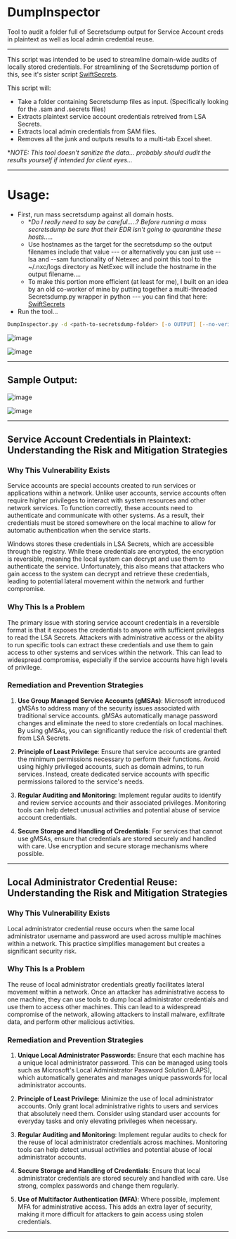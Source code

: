 # DumpInspector
Tool to audit a folder full of Secretsdump output for Service Account creds in plaintext as well as local admin credential reuse.
___


This script was intended to be used to streamline domain-wide audits of locally stored credentials. For streamlining of the Secretsdump portion of this, see it's sister script [SwiftSecrets](https://github.com/mattmillen15/SwiftSecrets). 

This script will:
- Take a folder containing Secretsdump files as input. (Specifically looking for the .sam and .secrets files)
- Extracts plaintext service account credentials retreived from LSA Secrets.
- Extracts local admin credentials from SAM files.
- Removes all the junk and outputs results to a multi-tab Excel sheet.

**NOTE: This tool doesn't sanitize the data... probably should audit the results yourself if intended for client eyes...*
___

# Usage:
- First, run mass secretsdump against all domain hosts. 
	- **Do I really need to say be careful.....? Before running a mass secretsdump be sure that their EDR isn't going to quarantine these hosts.....*
	- Use hostnames as the target for the secretsdump so the output filenames include that value --- or alternatively you can just use --lsa and --sam functionality of Netexec and point this tool to the ~/.nxc/logs directory as NetExec will include the hostname in the output filename....
	- To make this portion more efficient (at least for me), I built on an idea by an old co-worker of mine by putting together a multi-threaded Secretsdump.py wrapper in python --- you can find that here: [SwiftSecrets](https://github.com/mattmillen15/SwiftSecrets) 
- Run the tool... 
```zsh
DumpInspector.py -d <path-to-secretsdump-folder> [-o OUTPUT] [--no-verify]
```
![image](https://github.com/mattmillen15/DumpInspector/assets/68832392/0604202b-b9cb-4694-8590-0598bc98abb5)

![image](https://github.com/mattmillen15/DumpInspector/assets/68832392/f2a3f6ea-b7d8-43a9-b7b9-d9033476f5bc)
___
## Sample Output:
![image](https://github.com/mattmillen15/DumpInspector/assets/68832392/5df1657a-b087-419f-b554-62d5db061d95)

![image](https://github.com/mattmillen15/DumpInspector/assets/68832392/ca2e68e4-12f3-4070-9088-d2173f28eb36)

___

## Service Account Credentials in Plaintext: Understanding the Risk and Mitigation Strategies

### Why This Vulnerability Exists

Service accounts are special accounts created to run services or applications within a network. Unlike user accounts, service accounts often require higher privileges to interact with system resources and other network services. To function correctly, these accounts need to authenticate and communicate with other systems. As a result, their credentials must be stored somewhere on the local machine to allow for automatic authentication when the service starts.

Windows stores these credentials in LSA Secrets, which are accessible through the registry. While these credentials are encrypted, the encryption is reversible, meaning the local system can decrypt and use them to authenticate the service. Unfortunately, this also means that attackers who gain access to the system can decrypt and retrieve these credentials, leading to potential lateral movement within the network and further compromise.

### Why This Is a Problem

The primary issue with storing service account credentials in a reversible format is that it exposes the credentials to anyone with sufficient privileges to read the LSA Secrets. Attackers with administrative access or the ability to run specific tools can extract these credentials and use them to gain access to other systems and services within the network. This can lead to widespread compromise, especially if the service accounts have high levels of privilege.

### Remediation and Prevention Strategies

1. **Use Group Managed Service Accounts (gMSAs)**: Microsoft introduced gMSAs to address many of the security issues associated with traditional service accounts. gMSAs automatically manage password changes and eliminate the need to store credentials on local machines. By using gMSAs, you can significantly reduce the risk of credential theft from LSA Secrets.

2. **Principle of Least Privilege**: Ensure that service accounts are granted the minimum permissions necessary to perform their functions. Avoid using highly privileged accounts, such as domain admins, to run services. Instead, create dedicated service accounts with specific permissions tailored to the service's needs.

3. **Regular Auditing and Monitoring**: Implement regular audits to identify and review service accounts and their associated privileges. Monitoring tools can help detect unusual activities and potential abuse of service account credentials.

4. **Secure Storage and Handling of Credentials**: For services that cannot use gMSAs, ensure that credentials are stored securely and handled with care. Use encryption and secure storage mechanisms where possible.

___

## Local Administrator Credential Reuse: Understanding the Risk and Mitigation Strategies

### Why This Vulnerability Exists

Local administrator credential reuse occurs when the same local administrator username and password are used across multiple machines within a network. This practice simplifies management but creates a significant security risk.

### Why This Is a Problem

The reuse of local administrator credentials greatly facilitates lateral movement within a network. Once an attacker has administrative access to one machine, they can use tools to dump local administrator credentials and use them to access other machines. This can lead to a widespread compromise of the network, allowing attackers to install malware, exfiltrate data, and perform other malicious activities.

### Remediation and Prevention Strategies

1. **Unique Local Administrator Passwords**: Ensure that each machine has a unique local administrator password. This can be managed using tools such as Microsoft's Local Administrator Password Solution (LAPS), which automatically generates and manages unique passwords for local administrator accounts.

2. **Principle of Least Privilege**: Minimize the use of local administrator accounts. Only grant local administrative rights to users and services that absolutely need them. Consider using standard user accounts for everyday tasks and only elevating privileges when necessary.

3. **Regular Auditing and Monitoring**: Implement regular audits to check for the reuse of local administrator credentials across machines. Monitoring tools can help detect unusual activities and potential abuse of local administrator accounts.

4. **Secure Storage and Handling of Credentials**: Ensure that local administrator credentials are stored securely and handled with care. Use strong, complex passwords and change them regularly.

5. **Use of Multifactor Authentication (MFA)**: Where possible, implement MFA for administrative access. This adds an extra layer of security, making it more difficult for attackers to gain access using stolen credentials.
___
